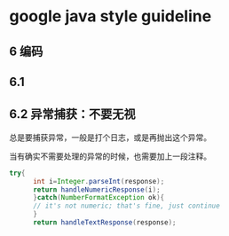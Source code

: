 # google java style guideline

## 6 编码

## 6.1

## 6.2 异常捕获：不要无视

总是要捕获异常，一般是打个日志，或是再抛出这个异常。

当有确实不需要处理的异常的时候，也需要加上一段注释。

```java
try{
      int i=Integer.parseInt(response);
      return handleNumericResponse(i);
      }catch(NumberFormatException ok){
      // it's not numeric; that's fine, just continue
      }
      return handleTextResponse(response);
```

